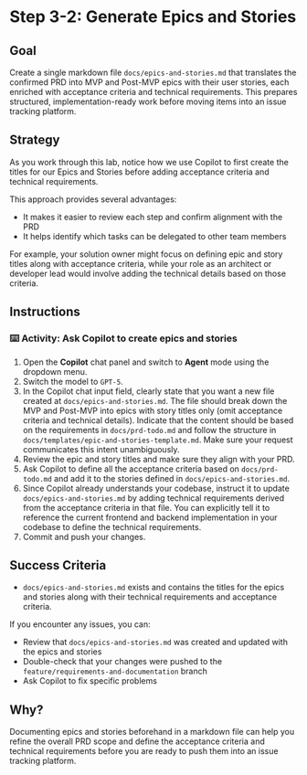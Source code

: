 # Step 3-2: Generate Epics and Stories

## Goal

Create a single markdown file `docs/epics-and-stories.md` that translates the confirmed PRD into MVP and Post-MVP epics with their user stories, each enriched with acceptance criteria and technical requirements. This prepares structured, implementation-ready work before moving items into an issue tracking platform.

## Strategy

As you work through this lab, notice how we use Copilot to first create the titles for our Epics and Stories before adding acceptance criteria and technical requirements.

This approach provides several advantages:

- It makes it easier to review each step and confirm alignment with the PRD
- It helps identify which tasks can be delegated to other team members

For example, your solution owner might focus on defining epic and story titles along with acceptance criteria, while your role as an architect or developer lead would involve adding the technical details based on those criteria.

## Instructions

### :keyboard: Activity: Ask Copilot to create epics and stories

1. Open the **Copilot** chat panel and switch to **Agent** mode using the dropdown menu.
2. Switch the model to `GPT-5`.
3. In the Copilot chat input field, clearly state that you want a new file created at `docs/epics-and-stories.md`. The file should break down the MVP and Post-MVP into epics with story titles only (omit acceptance criteria and technical details). Indicate that the content should be based on the requirements in `docs/prd-todo.md` and follow the structure in `docs/templates/epic-and-stories-template.md`. Make sure your request communicates this intent unambiguously.
4. Review the epic and story titles and make sure they align with your PRD.
5. Ask Copilot to define all the acceptance criteria based on `docs/prd-todo.md` and add it to the stories defined in `docs/epics-and-stories.md`.
6. Since Copilot already understands your codebase, instruct it to update `docs/epics-and-stories.md` by adding technical requirements derived from the acceptance criteria in that file. You can explicitly tell it to reference the current frontend and backend implementation in your codebase to define the technical requirements.
7. Commit and push your changes.

## Success Criteria

- `docs/epics-and-stories.md` exists and contains the titles for the epics and stories along with their technical requirements and acceptance criteria.

If you encounter any issues, you can:

- Review that `docs/epics-and-stories.md` was created and updated with the epics and stories
- Double-check that your changes were pushed to the `feature/requirements-and-documentation` branch
- Ask Copilot to fix specific problems

## Why?

Documenting epics and stories beforehand in a markdown file can help you refine the overall PRD scope and define the acceptance criteria and technical requirements before you are ready to push them into an issue tracking platform.
